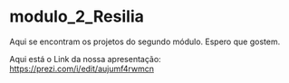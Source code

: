 # modulo_2_Resilia
Aqui se encontram os projetos do segundo módulo.
Espero que gostem.

Aqui está o Link da nossa apresentação: https://prezi.com/i/edit/aujumf4rwmcn
